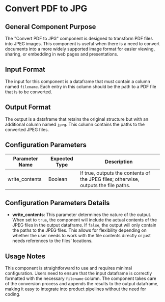 # Convert PDF to JPG

## General Component Purpose
The "Convert PDF to JPG" component is designed to transform PDF files into JPEG images. This component is useful when there is a need to convert documents into a more widely supported image format for easier viewing, sharing, or embedding in web pages and presentations.

## Input Format
The input for this component is a dataframe that must contain a column named `filename`. Each entry in this column should be the path to a PDF file that is to be converted.

## Output Format
The output is a dataframe that retains the original structure but with an additional column named `jpeg`. This column contains the paths to the converted JPEG files.

## Configuration Parameters

| Parameter Name  | Expected Type | Description                                      |
|-----------------|---------------|--------------------------------------------------|
| write_contents  | Boolean       | If true, outputs the contents of the JPEG files; otherwise, outputs the file paths. |

## Configuration Parameters Details

- **write_contents**: This parameter determines the nature of the output. When set to `true`, the component will include the actual contents of the JPEG files in the output dataframe. If `false`, the output will only contain the paths to the JPEG files. This allows for flexibility depending on whether the user needs to work with the file contents directly or just needs references to the files' locations.

## Usage Notes
This component is straightforward to use and requires minimal configuration. Users need to ensure that the input dataframe is correctly formatted with the necessary `filename` column. The component takes care of the conversion process and appends the results to the output dataframe, making it easy to integrate into product pipelines without the need for coding.